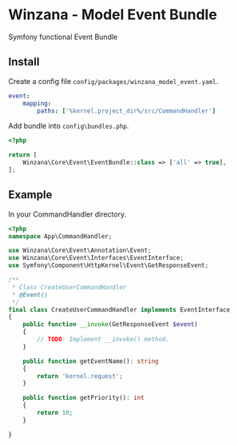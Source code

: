 # Winzana - Model Event Bundle
Symfony functional Event Bundle

## Install
Create a config file `config/packages/winzana_model_event.yaml`. 
```yaml
event:
    mapping:
        paths: ['%kernel.project_dir%/src/CommandHandler']

```

Add bundle into `config\bundles.php`.
```php
<?php

return [   
    Winzana\Core\Event\EventBundle::class => ['all' => true],
];
```


## Example
In your CommandHandler directory.

```php
<?php
namespace App\CommandHandler;

use Winzana\Core\Event\Annotation\Event;
use Winzana\Core\Event\Interfaces\EventInterface;
use Symfony\Component\HttpKernel\Event\GetResponseEvent;

/**
 * Class CreateUserCommandHandler
 * @Event()
 */
final class CreateUserCommandHandler implements EventInterface
{
    public function __invoke(GetResponseEvent $event)
    {
        // TODO: Implement __invoke() method.
    }

    public function getEventName(): string
    {
        return 'kernel.request';
    }

    public function getPriority(): int
    {
        return 10;
    }

}
```
